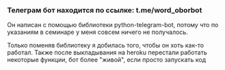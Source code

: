 ### Телеграм бот находится по ссылке: t.me/word_oborbot
Он написан с помощью библиотеки python-telegram-bot, потому что по указаниям в семинаре у меня совсем ничего не получалось.


Только поменяв библиотеку я добилась того, чтобы он хоть как-то работал.
Также после выкладывания на heroku перестали работать некоторые функции, бот более "живой", если просто запускать код
